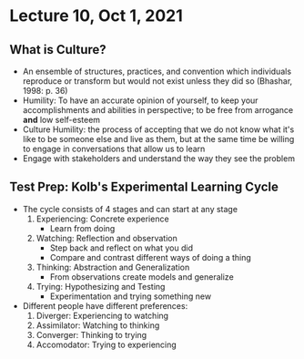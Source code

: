 # Lecture 10, Oct 1, 2021

## What is Culture?

* An ensemble of structures, practices, and convention which individuals reproduce or transform but would not exist unless they did so (Bhashar, 1998: p. 36)
* Humility: To have an accurate opinion of yourself, to keep your accomplishments and abilities in perspective; to be free from arrogance **and** low self-esteem
* Culture Humility: the process of accepting that we do not know what it's like to be someone else and live as them, but at the same time be willing to engage in conversations that allow us to learn
* Engage with stakeholders and understand the way they see the problem

## Test Prep: Kolb's Experimental Learning Cycle

* The cycle consists of 4 stages and can start at any stage
	1. Experiencing: Concrete experience
		* Learn from doing
	2. Watching: Reflection and observation
		* Step back and reflect on what you did
		* Compare and contrast different ways of doing a thing
	3. Thinking: Abstraction and Generalization
		* From observations create models and generalize
	4. Trying: Hypothesizing and Testing
		* Experimentation and trying something new
* Different people have different preferences:
	1. Diverger: Experiencing to watching
	2. Assimilator: Watching to thinking
	3. Converger: Thinking to trying
	4. Accomodator: Trying to experiencing

